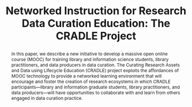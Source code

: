 ---
abstract: In this paper, we describe a new initiative to develop a massive open online
  course (MOOC) for training library and information science students, library practitioners,
  and data producers in data curation. The Curating Research Assets and Data using
  Lifecycle Education (CRADLE) project exploits the affordances of MOOC technology
  to provide a networked learning environment that will encourage and foster the creation
  of research ecosystems in which CRADLE participants—library and information graduate
  students, library practitioners, and data producers—will have opportunities to collaborate
  with and learn from others engaged in data curation practice.
creators:
- Tibbo, Helen
- Christian, Thu-Mai
date: null
document_url: https://services.phaidra.univie.ac.at/api/object/o:378079/download
grand_parent: iPRES
institutions: []
keywords:
- data curation
- data curation education
- data management
- massive open online course
- mooc
landing_page_url: https://phaidra.univie.ac.at/o:378079
language: eng
layout: publication
license: CC BY-NC-SA 3.0 AT
notes_url: null
parent: iPRES 2014
presentation_url: null
publication_type: paper
size: 57784
source_name: iPRES
title: 'Networked Instruction for Research Data Curation Education: The CRADLE Project'
year: 2014
---